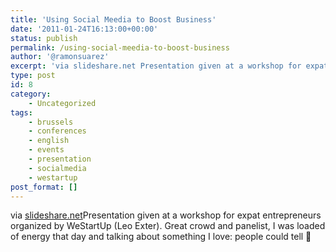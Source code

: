 ```yaml
---
title: 'Using Social Meedia to Boost Business'
date: '2011-01-24T16:13:00+00:00'
status: publish
permalink: /using-social-meedia-to-boost-business
author: '@ramonsuarez'
excerpt: 'via slideshare.net Presentation given at a workshop for expat entrepreneurs organized by WeStartUp (Leo Exter). Great crowd and panelist, I was loaded of energy that day and talking about something I love: people could tell :)'
type: post
id: 8
category:
    - Uncategorized
tags:
    - brussels
    - conferences
    - english
    - events
    - presentation
    - socialmedia
    - westartup
post_format: []
---
```

via [slideshare.net](http://www.slideshare.net/ramonsuarez/entrepreneurship-brusselsexpats)</div>Presentation given at a workshop for expat entrepreneurs organized by WeStartUp (Leo Exter). Great crowd and panelist, I was loaded of energy that day and talking about something I love: people could tell 🙂

</div>